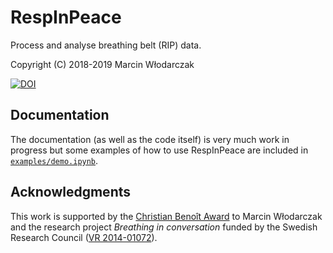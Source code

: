 # RespInPeace

Process and analyse breathing belt (RIP) data.

Copyright (C) 2018-2019 Marcin Włodarczak

[![DOI](https://zenodo.org/badge/155872024.svg)](https://zenodo.org/badge/latestdoi/155872024)

## Documentation

The documentation (as well as the code itself) is very much work in
progress but some examples of how to use RespInPeace are included in
[`examples/demo.ipynb`](./examples/demo.ipynb).

## Acknowledgments

This work is supported by the [Christian Benoît Award](http://avisa.loria.fr/pcbenoit.html) to Marcin Włodarczak and the research project *Breathing in conversation* funded by the Swedish Research Council ([VR 2014-01072](https://www.swecris.se/betasearch/details/project/201401072VR)).
